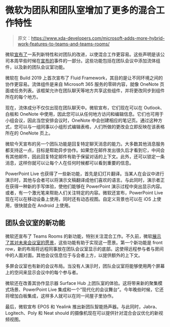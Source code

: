 # 微软为团队和团队室增加了更多的混合工作特性

> 原文：<https://www.xda-developers.com/microsoft-adds-more-hybrid-work-features-to-teams-and-teams-rooms/>

微软[宣布了](https://www.microsoft.com/en-us/microsoft-365/blog/2021/06/17/new-hybrid-work-innovations-in-microsoft-teams-rooms-fluid-and-microsoft-viva/)一系列新特性和对团队的改进，以使混合工作更容易。这些声明是该公司本周早些时候在[宣布的](https://www.xda-developers.com/microsoft-event-hybrid-work-2021/)事件的一部分。这些功能包括在团队会议中添加流体组件，以及新的团队会议室功能。

微软在 Build 2019 上首次宣布了 Fluid Framework，其目的是让不同环境之间的协作更容易。流体组件是来自 Microsoft 365 服务的零碎内容，就像 OneNote 页面或任务列表。该框架允许在团队聊天等地方共享这些组件，并将更改同步到组件所在的每个地方。

现在，流体成分不仅仅出现在团队聊天中。微软宣布，它们现在可以在 Outlook、白板和 OneNote 中使用，因此您可以从任何地方访问和编辑信息。它们也可用于小组会议，因此当您安排会议时，OneNote 中会创建相应的笔记页。通过这种方式，您可以与一组同事以小组形式编辑表格，人们所做的更改会立即反映在该表格所在的 OneNote 页上。

微软今天宣布的另一个团队功能是回复特定聊天消息的能力。大多数其他消息服务都支持这一点，目标是帮助异步协作。如果您在邮件发出很久后才看到它，中间会有其他邮件，因此回复特定邮件有助于保留对话的上下文。此外，还可以锁定一条消息，这样你就可以让每个人在任何时候都可以看到重要的信息。

PowerPoint Live 也获得了一些新功能，首先是幻灯片翻译。当某人在会议中进行演示时，其他与会者可以将演示文稿翻译成他们喜欢的语言。与此同时，演示者正在获得一种新的手写体验，使他们能够在 PowerPoint 演示过程中突出显示内容。或者，有一个激光笔来帮助人们关注特定的内容。微软还宣布，PowerPoint Live 现在可以在移动设备上使用，同时还有动态视图。自定义背景也可以在 iOS 上使用，很快就会在 Android 上使用。

## 团队会议室的新功能

微软还宣布了 Teams Rooms 的新功能，特别关注混合工作。不久前，微软[展示了其对未来会议室的愿景](https://www.xda-developers.com/microsoft-shows-vision-future-meetings/)，这些功能有助于实现这一愿景。第一个新功能是 front row，新的布局将远程同事放在团队会议室显示的底部。这使得远程参与者与房间中的人面对面。其他会议信息位于与会者上方，以提供额外的上下文。

多屏会议室也有新的会议布局。当没有人演示时，团队会议室将能够使用两个屏幕上的空间来显示会议中的每个参与者。

微软还在改善其协作显示器 Surface Hub 上团队室的体验。这将带来新的聚集模式场景、PowerPoint Live 集成和一个“现代化的会议舞台”。今年晚些时候，它还将增加白板集成，这样多人就可以在同一间屋子里协作。

最后，微软宣布 EPOS 和 Yealink 推出新团队智能扬声器。与此同时，Jabra、Logitech、Poly 和 Neat should 的摄像机现在可以提供针对混合会议优化的新视频视图。